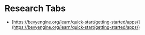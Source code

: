 # Research Tabs 
- [https://bevyengine.org/learn/quick-start/getting-started/apps/](https://bevyengine.org/learn/quick-start/getting-started/apps/)